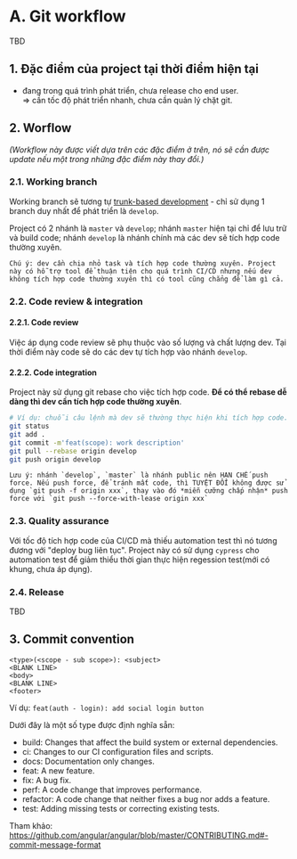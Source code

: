 # A. Git workflow
TBD
## 1. Đặc điểm của project tại thời điểm hiện tại
- đang trong quá trình phát triển, chưa release cho end user.  
=> cần tốc độ phát triển nhanh, chưa cần quản lý chặt git.

## 2. Worflow
_(Workflow này được viết dựa trên các đặc điểm ở trên, nó sẽ cần được update nếu một trong những đặc điểm này thay đổi.)_

### 2.1. Working branch
Working branch sẽ tương tự [trunk-based development](https://github.com/stakater/tbd-cd-workflow) - chỉ sử dụng 1 branch duy nhất để phát triển là `develop`.

Project có 2 nhánh là `master` và `develop`; nhánh `master` hiện tại chỉ để lưu trữ và build code; nhánh `develop` là nhánh chính mà các dev sẽ tích hợp code thường xuyên.

```
Chú ý: dev cần chia nhỏ task và tích hợp code thường xuyên. Project này có hỗ trợ tool để thuận tiện cho quá trình CI/CD nhưng nếu dev không tích hợp code thường xuyên thì có tool cũng chẳng để làm gì cả.
```

### 2.2. Code review & integration
#### 2.2.1. Code review
Việc áp dụng code review sẽ phụ thuộc vào số lượng và chất lượng dev. Tại thời điểm này code sẽ do các dev tự tích hợp vào nhánh `develop`.

#### 2.2.2. Code integration
Project này sử dụng git rebase cho việc tích hợp code. **Để có thể rebase dễ dàng thì dev cần tích hợp code thường xuyên**.

```bash
# Ví dụ: chuỗi câu lệnh mà dev sẽ thường thực hiện khi tích hợp code.
git status
git add .
git commit -m'feat(scope): work description'
git pull --rebase origin develop
git push origin develop
```

```
Lưu ý: nhánh `develop`, `master` là nhánh public nên HẠN CHẾ push force. Nếu push force, để tránh mất code, thì TUYỆT ĐỐI không được sử dụng `git push -f origin xxx`, thay vào đó *miễn cưỡng chấp nhận* push force với `git push --force-with-lease origin xxx`
```
### 2.3. Quality assurance
Với tốc độ tích hợp code của CI/CD mà thiếu automation test thì nó tương đương với "deploy bug liên tục". Project này có sử dụng `cypress` cho automation test để giảm thiểu thời gian thực hiện regession test(mới có khung, chưa áp dụng).

### 2.4. Release
TBD

## 3. Commit convention
```
<type>(<scope - sub scope>): <subject>
<BLANK LINE>
<body>
<BLANK LINE>
<footer>
```

Ví dụ: `feat(auth - login): add social login button`

Dưới đây là một số type được định nghĩa sẵn:
- build: Changes that affect the build system or external dependencies.
- ci: Changes to our CI configuration files and scripts.
- docs: Documentation only changes.
- feat: A new feature.
- fix: A bug fix.
- perf: A code change that improves performance.
- refactor: A code change that neither fixes a bug nor adds a feature.
- test: Adding missing tests or correcting existing tests.

Tham khảo: https://github.com/angular/angular/blob/master/CONTRIBUTING.md#-commit-message-format